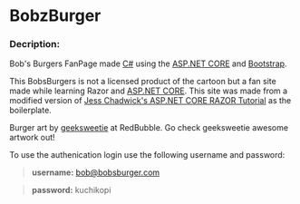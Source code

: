 # BobzBurger

### Decription: 
Bob's Burgers FanPage made [C#](https://docs.microsoft.com/en-us/dotnet/csharp/) using the [ASP.NET CORE](https://dotnet.microsoft.com/learn/aspnet/what-is-aspnet-core) and [Bootstrap](https://getbootstrap.com/). 

This BobsBurgers is not a licensed product of the cartoon but a fan site made while learning Razor and [ASP.NET CORE](https://dotnet.microsoft.com/learn/aspnet/what-is-aspnet-core).
This site was made from a modified version of [Jess Chadwick's ASP.NET CORE RAZOR Tutorial](https://github.com/jchadwick/LearnAspNetCoreRazorPages) as the boilerplate.

Burger art by [geeksweetie](https://www.redbubble.com/people/geeksweetie?ref=artist_title_name) at RedBubble. Go check geeksweetie awesome artwork out!

To use the authenication login use the following username and password:

> **username:** bob@bobsburger.com

> **password:** kuchikopi
